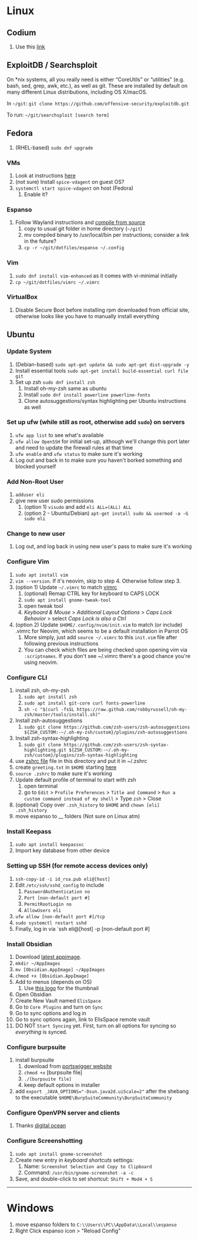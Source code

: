 # Linux

## Codium
1. Use this [link](https://gitlab.com/paulcarroty/vscodium-deb-rpm-repo)

## ExploitDB / Searchsploit
On \*nix systems, all you really need is either “CoreUtils” or “utilities” (e.g. bash, sed, grep, awk, etc.), as well as git. These are installed by default on many different Linux distributions, including OS X/macOS.

In `~/git`:
`git clone https://github.com/offensive-security/exploitdb.git`

To run:
`~/git/searchsploit [search term]`

## Fedora
1. (RHEL-based) `sudo dnf upgrade`

### VMs
1. Look at instructions [here]([200~https://docs.fedoraproject.org/en-US/quick-docs/getting-started-with-virtualization/)
2. (not sure) Install `spice-vdagent` on guest OS?
3. `systemctl start spice-vdagent` on host (Fedora)
	1. Enable it?

### Espanso
1. Follow Wayland instructions and [compile from source](https://espanso.org/docs/install/linux/#install-on-wayland)
	1. copy to usual git folder in home directory (`~/git`)
	2. mv compiled binary to /usr/local/bin per instructions; consider a link in the future?
	3. `cp -r ~/git/dotfiles/espanso ~/.config`

### Vim
1. `sudo dnf install vim-enhanced` as it comes with vi-minimal initially
2. `cp ~/git/dotfiles/vimrc ~/.vimrc`

### VirtualBox
1. Disable Secure Boot before installing rpm downloaded from official site, otherwise looks like you have to manually install everything

## Ubuntu

### Update System
1. (Debian-based) `sudo apt-get update && sudo apt-get dist-upgrade -y`
2. Install essential tools `sudo apt-get install build-essential curl file git`
3. Set up zsh `sudo dnf install zsh`
	1. Install oh-my-zsh same as ubuntu
	2. Install `sudo dnf install powerline powerline-fonts`
	3. Clone autosuggestions/syntax highlighting per Ubuntu instructions as well 

### Set up ufw (while still as root, otherwise add `sudo`) on servers
1. `ufw app list` to see what's available
2. `ufw allow OpenSSH` for initial set-up, although we'll change this port later and need to update the firewall rules at that time
3. `ufw enable` and `ufw status` to make sure it's working
4. Log out and back in to make sure you haven't borked something and blocked yourself

### Add Non-Root User
1. `adduser eli`
2. give new user sudo permissions
    1. (option 1) `visudo` and add `eli ALL=(ALL) ALL`
    2. (option 2 - Ubuntu/Debian) `apt-get install sudo && usermod -a -G sudo eli` 

### Change to new user
1. Log out, and log back in using new user's pass to make sure it's working

### Configure Vim
1. `sudo apt install vim`
2. `vim --version`. If it's neovim, skip to step 4. Otherwise follow step 3.
3. (option 1) Update `~/.vimrc` to match [vimrc](vimrc)
    1. (optional) Remap CTRL key for keyboard to CAPS LOCK
      1. `sudo apt install gnome-tweak-tool`
      2. open tweak tool
      3. _Keyboard & Mouse_ > _Additional Layout Options_ > _Caps Lock Behavior_ > select _Caps Lock is also a Ctrl_
4.  (option 2) Update `$HOME/.config/nvim/init.vim` to match (or include) .vimrc for Neovim, which seems to be a default installation in Parrot OS
    1. More simply, just add `source ~/.vimrc` to this `init.vim` file after following previous instructions
    2. You can check which files are being checked upon opening vim via `:scriptnames`. If you don't see ~/.vimrc there's a good chance you're using neovim.       

### Configure CLI
1. install zsh, oh-my-zsh
    1. `sudo apt install zsh`
    2. `sudo apt install git-core curl fonts-powerline`
    3. `sh -c "$(curl -fsSL https://raw.github.com/robbyrussell/oh-my-zsh/master/tools/install.sh)"`
2. Install zsh-autosuggestions
    1. `sudo git clone https://github.com/zsh-users/zsh-autosuggestions ${ZSH_CUSTOM:-~/.oh-my-zsh/custom}/plugins/zsh-autosuggestions`  
3. Install zsh-syntax-highlighting
    1. `sudo git clone https://github.com/zsh-users/zsh-syntax-highlighting.git ${ZSH_CUSTOM:-~/.oh-my-zsh/custom}/plugins/zsh-syntax-highlighting`  
4. use [zshrc file](zshrc) file in this directory and put it in ~/.zshrc
5. create `greeting.txt` in `$HOME` starting [here](http://www.patorjk.com/software/taag/#p=display&f=Doom&t=once%20more%0Ainto%20the%20%0Abreach)
6. `source .zshrc` to make sure it's working
7. Update default profile of terminal to start with zsh
    1. open terminal 
    2. go to `Edit` >  `Profile Preferences` > `Title and Command` > `Run a custom command instead of my shell` > Type `zsh` > Close
8. (optional) Copy over `.zsh_history` to `$HOME` and `chown [eli] .zsh_history`  
9. move espanso to __ folders (Not sure on Linux atm)

### Install Keepass
1. `sudo apt install keepassxc`
2. Import key database from other device

### Setting up SSH (for remote access devices only)
1. `ssh-copy-id -i id_rsa.pub eli@[host]`
2. Edit `/etc/ssh/sshd_config` to include
    1.  `PasswordAuthentication no`
    2. `Port [non-default port #]`
    3. `PermitRootLogin no`
    4. `AllowUsers eli`
5. `ufw allow [non-default port #]/tcp`
6. `sudo systemctl restart sshd`
7. Finally, log in via `ssh eli@[host] -p [non-default port #]

### Install Obsidian
1. Download [latest appimage](https://obsidian.md/download).
2. `mkdir ~/AppImages`
3. `mv [Obsidian.AppImage] ~/AppImages`
4. `chmod +x [Obsidian.AppImage]`
5. Add to menus (depends on OS)
    1. Use [this logo](obsidian-logo.png) for the thumbnail 
6. Open Obsidian
7. Create New Vault named `ElisSpace`
8. Go to `Core Plugins` and turn on `Sync`
9. Go to sync options and log in 
10. Go to sync options again, link to ElisSpace remote vault
11. DO NOT `Start Syncing` yet. First, turn on all options for syncing so _everything_ is synced.

### Configure burpsuite
1. install burpsuite
    1. download from [portswigger website](https://portswigger.net/burp/releases/community/latest)
    2. `chmod +x` [burpsuite file]
    3. `./[burpsuite file]`
    4. keep default options in installer 
3. add `export _JAVA_OPTIONS="-Dsun.java2d.uiScale=2"` after the shebang to the executable `$HOME\BurpSuiteCommunity\BurpSuiteCommunity` 

### Configure OpenVPN server and clients
1. Thanks [digital ocean](https://www.digitalocean.com/community/tutorials/how-to-set-up-and-configure-an-openvpn-server-on-ubuntu-20-04)

### Configure Screenshotting
1. `sudo apt install gnome-screenshot`
2. Create new entry in _keyboard shortcuts_ settings:
    1. Name: `Screenshot Selection and Copy to Clipboard`
    2. Command: `/usr/bin/gnome-screenshot -a -c`
3. Save, and double-click to set shortcut: `Shift + Mod4 + S`
---
# Windows
1. move espanso folders to `C:\\Users\\PC\\AppData\\Local\\espanso`
2. Right Click espanso icon > "Reload Config"
